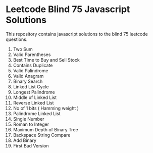 # Leetcode Blind 75 Javascript Solutions

This repository contains javascript solutions to the blind 75 leetcode questions.

1. Two Sum
2. Valid Parentheses
3. Best Time to Buy and Sell Stock
4. Contains Duplicate
5. Valid Palindrome
6. Valid Anagram
7. Binary Search
8. Linked List Cycle
9. Longest Palindrome
10. Middle of Linked List
11. Reverse Linked List
12. No of 1 bits ( Hamming weight )
13. Palindrome Linked List
14. Single Number
15. Roman to Integer
16. Maximum Depth of Binary Tree
17. Backspace String Compare
18. Add Binary
19. First Bad Version
